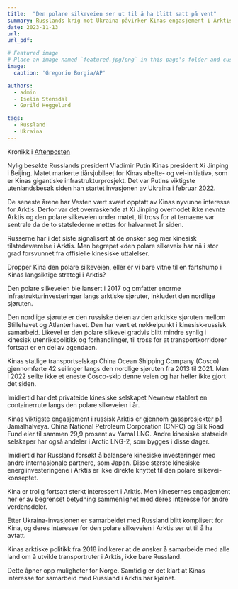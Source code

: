 ```yaml
---
title:  "Den polare silkeveien ser ut til å ha blitt satt på vent"
summary: Russlands krig mot Ukraina påvirker Kinas engasjement i Arktis.
date: 2023-11-13
url: 
url_pdf: 

# Featured image
# Place an image named `featured.jpg/png` in this page's folder and customize its options here.
image: 
  caption: 'Gregorio Borgia/AP'

authors:
  - admin
  - Iselin Stensdal
  - Gørild Heggelund

tags:
  - Russland
  - Ukraina
---
```

Kronikk i [Aftenposten](https://www.aftenposten.no/meninger/debatt/i/15A01Q/den-polare-silkeveien-ser-ut-til-aa-ha-blitt-satt-paa-vent)

Nylig besøkte Russlands president Vladimir Putin Kinas president Xi Jinping i Beijing. Møtet markerte tiårsjubileet for Kinas «belte- og vei-initiativ», som er Kinas gigantiske infrastrukturprosjekt. Det var Putins viktigste utenlandsbesøk siden han startet invasjonen av Ukraina i februar 2022.

De seneste årene har Vesten vært svært opptatt av Kinas nyvunne interesse for Arktis. Derfor var det overraskende at Xi Jinping overhodet ikke nevnte Arktis og den polare silkeveien under møtet, til tross for at temaene var sentrale da de to statslederne møttes for halvannet år siden.

Russerne har i det siste signalisert at de ønsker seg mer kinesisk tilstedeværelse i Arktis. Men begrepet «den polare silkevei» har nå i stor grad forsvunnet fra offisielle kinesiske uttalelser.

Dropper Kina den polare silkeveien, eller er vi bare vitne til en fartshump i Kinas langsiktige strategi i Arktis?

Den polare silkeveien ble lansert i 2017 og omfatter enorme infrastrukturinvesteringer langs arktiske sjøruter, inkludert den nordlige sjøruten.

Den nordlige sjørute er den russiske delen av den arktiske sjøruten mellom Stillehavet og Atlanterhavet. Den har vært et nøkkelpunkt i kinesisk-russisk samarbeid. Likevel er den polare silkevei gradvis blitt mindre synlig i kinesisk utenrikspolitikk og forhandlinger, til tross for at transportkorridorer fortsatt er en del av agendaen.

Kinas statlige transportselskap China Ocean Shipping Company (Cosco) gjennomførte 42 seilinger langs den nordlige sjøruten fra 2013 til 2021. Men i 2022 seilte ikke et eneste Cosco-skip denne veien og har heller ikke gjort det siden.

Imidlertid har det privateide kinesiske selskapet Newnew etablert en containerrute langs den polare silkeveien i år.

Kinas viktigste engasjement i russisk Arktis er gjennom gassprosjekter på Jamalhalvøya. China National Petroleum Corporation (CNPC) og Silk Road Fund eier til sammen 29,9 prosent av Yamal LNG. Andre kinesiske statseide selskaper har også andeler i Arctic LNG-2, som bygges i disse dager.

Imidlertid har Russland forsøkt å balansere kinesiske investeringer med andre internasjonale partnere, som Japan. Disse største kinesiske energiinvesteringene i Arktis er ikke direkte knyttet til den polare silkevei-konseptet.

Kina er trolig fortsatt sterkt interessert i Arktis. Men kinesernes engasjement her er av begrenset betydning sammenlignet med deres interesse for andre verdensdeler.

Etter Ukraina-invasjonen er samarbeidet med Russland blitt komplisert for Kina, og deres interesse for den polare silkeveien i Arktis ser ut til å ha avtatt.

Kinas arktiske politikk fra 2018 indikerer at de ønsker å samarbeide med alle land om å utvikle transportruter i Arktis, ikke bare Russland.

Dette åpner opp muligheter for Norge. Samtidig er det klart at Kinas interesse for samarbeid med Russland i Arktis har kjølnet.
